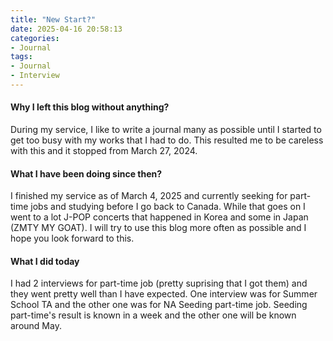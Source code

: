 ```yaml
---
title: "New Start?"
date: 2025-04-16 20:58:13
categories:
- Journal
tags:
- Journal
- Interview
---
```


#### Why I left this blog without anything?
During my service, I like to write a journal many as possible until I started to get too busy with my works that I had to do. This resulted me to be careless with this and it stopped from March 27, 2024. 

#### What I have been doing since then?
I finished my service as of March 4, 2025 and currently seeking for part-time jobs and studying before I go back to Canada. While that goes on I went to a lot J-POP concerts that happened in Korea and some in Japan (ZMTY MY GOAT). I will try to use this blog more often as possible and I hope you look forward to this.

#### What I did today
I had 2 interviews for part-time job (pretty suprising that I got them) and they went pretty well than I have expected. One interview was for Summer School TA and the other one was for NA Seeding part-time job. Seeding part-time's result is known in a week and the other one will be known around May. 
